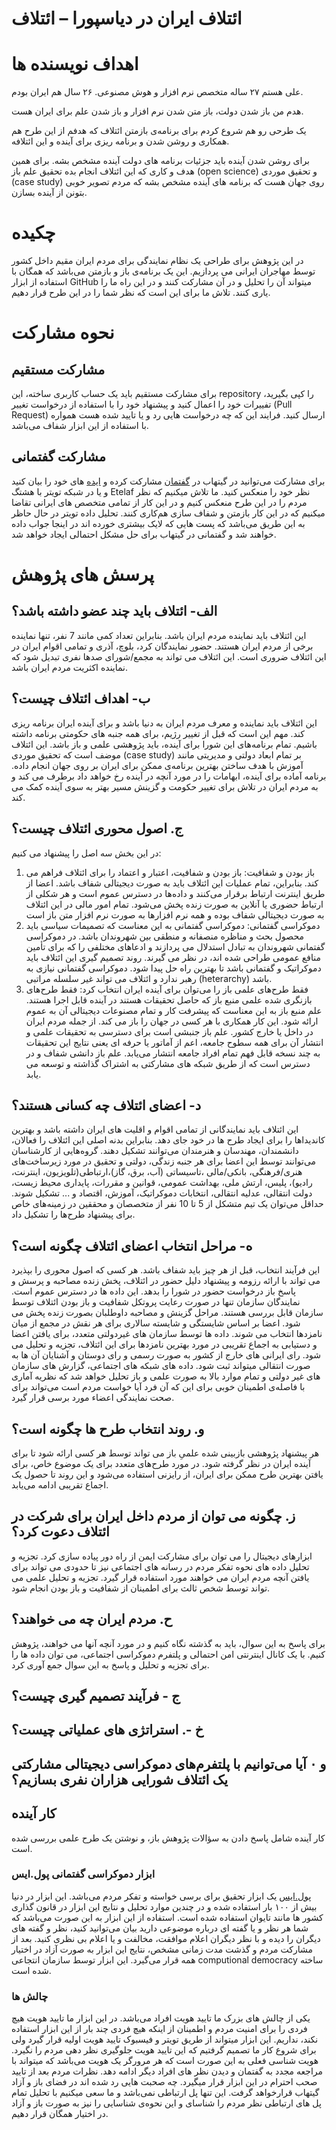 # ائتلاف ایران در دیاسپورا – ائتلاف

# اهداف نویسنده ها
 علی هستم ۲۷ ساله متخصص نرم افزار و هوش مصنوعی. ۲۶ سال هم ایران بودم.

هدم من باز شدن دولت، باز متن شدن نرم افزار و باز شدن علم برای ایران هست.

یک طرحی رو هم شروع کردم برای برنامه‌ی بازمتن ائتلاف که هدفم از این طرح هم همکاری و روشن شدن و برنامه ریزی برای آینده و این ائتلافه.

برای روشن شدن آینده باید جزئیات برنامه های دولت آینده مشخص بشه. برای همین هدف و کاری که این ائتلاف انجام بده تحقیق علم باز (open science) و تحقیق موردی (case study) روی جهان هست که برنامه های آینده مشخص بشه که مردم تصویر خوبی بتونن از آینده بسازن.


# چکیده
در این پژوهش برای طراحی یک نظام نمایندگی برای مردم ایران مقیم داخل کشور توسط مهاجران ایرانی می پردازیم. این یک برنامه‌ی باز و باز‌متن می‌باشد که همگان با استفاده از ابزار GitHub میتواند آن را تحلیل و در آن مشارکت کنند و در این راه ما را یاری کنند.
تلاش ما برای این است که نظر شما را در این طرح قرار دهیم. 

# نحوه مشارکت
## مشارکت مستقیم
برای مشارکت مستقیم باید یک حساب کاربری ساخته،‌ این repository را کپی بگیرید، تفییرات خود را اعمال کنید و پیشنهاد خود را با استفاده از درخواست تغییر (Pull Request) ارسال کنید. فرایند این که چه درخواست هایی رد و یا تایید شده هست همواره با استفاده از این ابزار شفاف می‌باشد.


## مشارکت گفتمانی
برای مشارکت می‌توانید در گیتهاب در [گفتمان](https://github.com/ososIran/os-plan-coalition/discussions/2) مشارکت کرده و [ایده](https://github.com/ososIran/os-plan-coalition/discussions/4) های خود را بیان کنید و یا در شبکه تویتر با هشتگ Etelaf نظر خود را منعکس کنید.
ما تلاش میکنیم که نظر مردم را در این طرح منعکس کنیم و در این کار از تمامی متخصص های ایرانی تقاضا میکنیم که در این کار بازمتن و شفاف سازی هم‌کاری کنند. تحلیل داده تویتر در حال حاظر به این طریق می‌باشد که پست هایی که لایک بیشتری خورده اند در اینجا جواب داده خواهند شد و گفتمانی در گیتهاب برای حل مشکل احتمالی ایجاد خواهد شد.


# پرسش های پژوهش 

## الف- ائتلاف باید چند عضو داشته باشد؟ 
این ائتلاف باید نماینده مردم ایران باشد. بنابراین تعداد کمی مانند 7 نفر، تنها نماینده برخی از مردم ایران هستند. حضور نمایندگان کرد، بلوچ، آذری و تمامی اقوام ایران در این ائتلاف ضروری است. این ائتلاف می تواند به مجمع/شورای صدها نفری تبدیل شود که نماینده اکثریت مردم ایران باشد.

## ب- اهداف ائتلاف چیست؟
این ائتلاف باید نماینده و معرف مردم ایران به دنیا باشد و برای آینده ایران برنامه ریزی کند. مهم این است که قبل از تغییر رژیم، برای همه جنبه های حکومتی برنامه داشته باشیم. تمام برنامه‌های این شورا برای آینده، باید پژوهشی علمی و باز باشد.
این ائتلاف موضف است که تحقیق موردی (case study)   بر تمام ابعاد دولتی و مدیریتی مانند  آموزش با هدف ساختن بهترین برنامه‌ی ممکن برای ایران بر روی جهان انجام داده.
برنامه آماده برای آینده، ابهامات را در مورد آنچه در آینده رخ خواهد داد برطرف می کند و به مردم ایران در تلاش برای تغییر حکومت و گزینش مسیر بهتر به سوی آینده کمک می کند.

## ج. اصول محوری ائتلاف چیست؟
در این بخش سه اصل را پیشنهاد می کنیم:
1) باز بودن و شفافیت: باز بودن و شفافیت، اعتبار و اعتماد را برای ائتلاف فراهم می کند. بنابراین، تمام عملیات این ائتلاف باید به صورت دیجیتالی شفاف باشد. اعضا از طریق اینترنت ارتباط برقرار می‌کنند و داده‌ها در دسترس عموم است و هر شکلی از ارتباط حضوری یا آنلاین به صورت زنده پخش می‌شود. تمام امور مالی در این ائتلاف به صورت دیجیتالی شفاف بوده و همه نرم افزارها به صورت نرم افزار متن باز است
2) دموکراسی گفتمانی: دموکراسی گفتمانی به این معناست که تصمیمات سیاسی باید محصول بحث و مناظره منصفانه و منطقی بین شهروندان باشد. در دموکراسی گفتمانی شهروندان به تبادل استدلال می پردازند و ادعاهای مختلفی را که برای تأمین منافع عمومی طراحی شده اند، در نظر می گیرند. روند تصمیم گیری این ائتلاف باید دموکراتیک و گفتمانی باشد تا بهترین راه حل پیدا شود. دموکراسی گفتمانی نیازی به رهبر ندارد و ائتلاف می تواند غیر سلسله مراتبی (heterarchy) باشد. 
3) فقط طرح‌های علمی باز را می‌توان برای آینده ایران انتخاب کرد: فقط طرح‌های بازنگری شده علمی منبع باز که حاصل تحقیقات هستند در آینده قابل اجرا هستند. علم منبع باز به این معناست که پیشرفت کار و تمام مصنوعات دیجیتالی آن به عموم ارائه شود. این کار همکاری با هر کسی در جهان را باز می کند. از جمله مردم ایران در داخل یا خارج کشور. علم باز جنبشی است برای دسترسی به تحقیقات علمی و انتشار آن برای همه سطوح جامعه، اعم از آماتور یا حرفه ای یعنی نتایج این تحقیقات به چند نسخه قابل فهم تمام افراد جامعه انتشار می‌یابد. علم باز دانشی شفاف و در دسترس است که از طریق شبکه های مشارکتی به اشتراک گذاشته و توسعه می یابد.

## د- اعضای ائتلاف چه کسانی هستند؟

این ائتلاف باید نمایندگانی از تمامی اقوام و اقلیت های ایران داشته باشد و بهترین کاندیداها را برای ایجاد طرح ها در خود جای دهد. بنابراین بدنه اصلی این ائتلاف را فعالان، دانشمندان، مهندسان و هنرمندان می‌توانند تشکیل دهند. گروه‌هایی از کارشناسان می‌توانند توسط این اعضا برای هر جنبه زندگی، دولتی و تحقیق در مورد زیرساخت‌های هنری/فرهنگی، بانکی/مالی ،تاسیساتی (آب، برق، گاز)،ارتباطی(تلویزیون، اینترنت، رادیو)، پلیس، ارتش ملی، بهداشت عمومی، قوانین و مقررات، پایداری محیط زیست، دولت انتقالی، عدلیه انتقالی، انتخابات دموکراتیک، آموزش، اقتصاد و ... تشکیل شوند. حداقل می‌توان یک تیم متشکل از 5 تا 10 نفر از متخصصان و محققین در زمینه‌های خاص برای پیشنهاد طرح‌ها را تشکیل داد.


## ه- مراحل انتخاب اعضای ائتلاف چگونه است؟

این فرآیند انتخاب، قبل از هر چیز باید شفاف باشد. هر کسی که اصول محوری را بپذیرد می تواند با ارائه رزومه و پیشنهاد دلیل حضور در ائتلاف، پخش زنده مصاحبه و پرسش و پاسخ باز درخواست حضور در شورا را بدهد. این داده ها در دسترس عموم است. نمایندگان سازمان تنها در صورت رعایت پروتکل شفافیت و باز بودن ائتلاف توسط سازمان قابل بررسی هستند. مراحل گزینش و مصاحبه داوطلبان بصورت زنده پخش می شود. اعضا بر اساس شایستگی و شایسته سالاری برای هر نقش در مجمع از میان نامزدها انتخاب می شوند. داده ها توسط سازمان های غیردولتی متعدد، برای یافتن اعضا و دستیابی به اجماع تقریبی در مورد بهترین نامزدها برای این ائتلاف، تجزیه و تحلیل می شود. 
رای ایرانی های خارج از کشور به صورت رسمی و رای دوستان و آشنایان آن ها به صورت انتقالی میتواند ثبت شود.
داده های شبکه های اجتماعی، گزارش های سازمان های غیر دولتی و تمام موارد بالا به صورت علمی و باز تحلیل خواهد شد که نظریه آماری با فاصله‌ی اطمینان خوبی برای این که آن فرد آیا خواست مردم است می‌تواند برای صحت نمایندگی اعضاء مورد برسی قرار گیرد.



## و. روند انتخاب طرح ها چگونه است؟ 
هر پیشنهاد پژوهشی بازبینی شده علمیِ باز می تواند توسط هر کسی ارائه شود تا برای آینده ایران در نظر گرفته شود. در مورد طرح‌های متعدد برای یک موضوع خاص، برای یافتن بهترین طرح ممکن برای ایران، از رایزنی استفاده می‌شود و این روند تا حصول یک اجماع تقریبی ادامه می‌یابد.

## ز. چگونه می توان از مردم داخل ایران برای شرکت در ائتلاف دعوت کرد؟
ابزارهای دیجیتال را می توان برای مشارکت ایمن از راه دور پیاده سازی کرد. تجزیه و تحلیل داده های نحوه تفکر مردم در رسانه های اجتماعی نیز تا حدودی می تواند برای یافتن آنچه مردم ایران می خواهند مورد استفاده قرار گیرد. تجزیه و تحلیل علمی می تواند توسط شخص ثالث برای اطمینان از شفافیت و باز بودن انجام شود.

## ح. مردم ایران چه می خواهند؟
برای پاسخ به این سوال، باید به گذشته نگاه کنیم و در مورد آنچه آنها می خواهند، پژوهش کنیم. با یک کانال اینترنتی امن احتمالی و پلتفرم دموکراسی اجتماعی، می توان داده ها را برای تجزیه و تحلیل و پاسخ به این سوال جمع آوری کرد.

## ج - فرآیند تصمیم گیری چیست؟

## خ -. استراتژی های عملیاتی چیست؟

## و ۰ آیا می‌توانیم با پلتفرم‌های دموکراسی دیجیتالی مشارکتی یک ائتلاف شورایی هزاران نفری بسازیم؟

## کار آینده
کار آینده شامل پاسخ دادن به سؤالات پژوهش باز، و نوشتن یک طرح علمی بررسی شده است.



### ابزار دموکراسی گفتمانی پول.ایس
[پول.ایس](pol.is) یک ابزار تحقیق برای برسی خواسته و تفکر مردم می‌باشد. این ابزار در دنیا بیش از ۱۰۰ بار استفاده شده و در چندین موارد تحلیل و نتایج این ابزار در قانون گذاری کشور ها مانند تایوان استفاده شده است.
استفاده از این ابزار به این صورت می‌باشد که شما هر نظر و یا گفته ای درباره موضوعی دارید بیان می‌توانید کنید، نظر و گفته های دیگران را دیده و با نظر دیگران اعلام موافقت، مخالفت و یا اعلام بی نظری کنید. بعد از مشارکت مردم و گذشت مدت زمانی مشخص، نتایج این ابزار به صورت آزاد در اختیار همه قرار می‌گیرد.
این ابزار توسط سازمان انتجاعی computional democracy ساخته شده است.
### چالش ها
یکی از چالش های بزرک ما تایید هویت افراد می‌باشد. در این ابزار ما تایید هویت هیچ فردی را برای امنیت مردم و اطمینان از اینکه هیچ فردی چند بار از این ابزار استفاده نکند، نداریم. این ابزار میتواند از طریق تویتر و فیسبوک تایید هویت اولیه قرار گیرد ولی برای شروع کار ما تصمیم گرفتیم که این تایید هویت جلوگیری نظر دهی مردم را نگیرد. هویت شناسی فعلی به این صورت است که هر مرورگر یک هویت می‌باشد که میتواند با مراجعه مجدد به گفتمان و دیدن نظر های افراد دیگر ادامه دهد. نظرات مردم بعد از تایید صحب احترام در این ابزار قرار میگیرد. چه صحبت هایی رد شده اند در فضای باز و آزاد گیتهاب قرارخواهد گرفت.
این تنها پل ارتباطی نمی‌باشد و ما سعی میکنیم با تحلیل تمام پل های ارتباطی نظر مردم را شناسای و این نحوه‌ی شناسایی را نیز به صورت باز و آزاد در اختیار همگان قرار دهیم.
